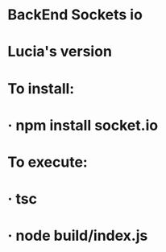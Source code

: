 # BackEnd Sockets io
# Lucia's version

# To install:
# · npm install socket.io

# To execute:
# · tsc
# · node build/index.js
